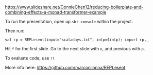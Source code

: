 
https://www.slideshare.net/ConnieChen12/reducing-boilerplate-and-combining-effects-a-monad-transformer-example

To run the presentation, open up `sbt console` within the project. 

Then run:

```val rp = REPLesent(input="scaladays.txt", intp=$intp); import rp._```

Hit `f` for the first slide. Go to the next slide with `n`, and previous with `p`. 

To evaluate code, use `!!`

More info here: https://github.com/marconilanna/REPLesent

